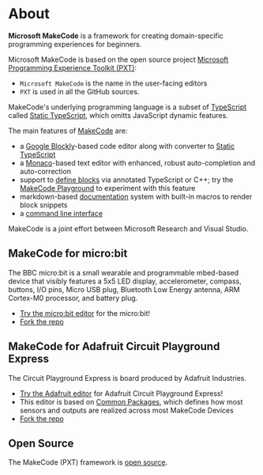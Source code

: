 # About

**Microsoft MakeCode** is a framework for creating domain-specific 
programming experiences for beginners.

Microsoft MakeCode is based on the open source project [Microsoft Programming Experience Toolkit (PXT)](https://github.com/Microsoft/pxt):
- ``Microsoft MakeCode`` is the name in the user-facing editors
- ``PXT`` is used in all the GitHub sources.

MakeCode's underlying programming language 
is a subset of [TypeScript](http://typescriptlang.org)
called [Static TypeScript](/language), which omitts JavaScript dynamic features.

The main features of [MakeCode](/docs) are:

* a [Google Blockly](https://developers.google.com/blockly/)-based code editor along with converter to [Static TypeScript](/language)
* a [Monaco](https://github.com/Microsoft/monaco-editor)-based text editor with enhanced, robust auto-completion and auto-correction
* support to [define blocks](/defining-blocks) via annotated TypeScript or C++; try the [MakeCode Playground](/playground) to experiment with this feature
* markdown-based [documentation](/writing-docs) system with built-in macros to render block snippets
* a [command line interface](/cli)

MakeCode is a joint effort between Microsoft Research and Visual Studio.

## MakeCode for micro:bit

The BBC micro:bit is a small wearable and programmable mbed-based device that visibly features a 5x5 LED display, accelerometer, 
compass, buttons, I/O pins, Micro USB plug, Bluetooth Low Energy antenna, ARM Cortex-M0 processor, and battery plug.

* [Try the micro:bit editor](https://makecode.microbit.org) for the micro:bit!
* [Fork the repo](https://github.com/microsoft/pxt-microbit)

## MakeCode for Adafruit Circuit Playground Express

The Circuit Playground Express is board 
produced by Adafruit Industries.

* [Try the Adafruit editor](https://makecode.adafruit.com) for Adafruit Circuit Playground Express!
* This editor is based on 
[Common Packages](https://github.com/microsoft/pxt-common-packages), which
defines how most sensors and outputs are realized across most MakeCode Devices
* [Fork the repo](https://github.com/microsoft/pxt-adafruit)

## Open Source

The MakeCode (PXT) framework is [open source](http://www.github.com/microsoft/pxt).
